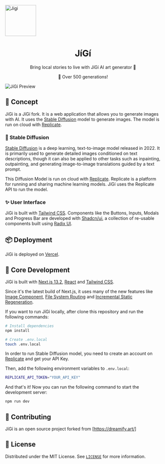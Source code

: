 
  <img
    src="[.github/logo.png](https://imgur.com/5NFv8UX)"
    align="center"
    width="100"
    alt="Jigi"
    title="JíGí"
  />
  <h1 align="center">JíGí</h1>
</p>

<p align="center">
   Bring local stories to live with JíGí AI art generator 🎨
</p>

<p align="center">
  🚀 Over 500 generations!
</p>

![JíGí Preview](./.github/preview.png)

## 🚀 Concept

JiGi is a JíGí fork. It is a web application that allows you to generate images with AI. It uses the [Stable Diffusion](https://stability.ai/blog/stable-diffusion-public-release) model to generate images. The model is run on cloud with [Replicate](https://replicate.com/).

### 🎨 Stable Diffusion

[Stable Diffusion](https://en.wikipedia.org/wiki/Stable_Diffusion) is a deep learning, text-to-image model released in 2022. It is primarily used to generate detailed images conditioned on text descriptions, though it can also be applied to other tasks such as inpainting, outpainting, and generating image-to-image translations guided by a text prompt.

This Diffusion Model is run on cloud with [Replicate](https://replicate.com/). Replicate is a platform for running and sharing machine learning models. JíGí uses the Replicate API to run the model.

### ✨ User Interface

JiGi is built with [Tailwind CSS](https://tailwindcss.com/). Components like the Buttons, Inputs, Modals and Progress Bar are developed with [Shadcn/ui](https://ui.shadcn.com/docs), a collection of re-usable components built using [Radix UI](https://www.radix-ui.com/).

## 📦 Deployment

JiGi is deployed on [Vercel](https://vercel.com/).

## 🚀 Core Development

JíGí is built with [Next.js 13.2](https://nextjs.org/), [React](https://reactjs.org/) and [Tailwind CSS](https://tailwindcss.com/).

Since it's the latest build of Next.js, it uses many of the new features like [Image Component](https://nextjs.org/docs/api-reference/next/image), [File System Routing](https://nextjs.org/docs/routing/introduction) and [Incremental Static Regeneration](https://nextjs.org/docs/basic-features/data-fetching#incremental-static-regeneration).

If you want to run JíGí locally, after clone this repository and run the following commands:

```bash
# Install dependencies
npm install

# Create .env.local
touch .env.local
```

In order to run Stable Diffusion model, you need to create an account on [Replicate](https://replicate.com/) and get your API Key.

Then, add the following environment variables to `.env.local`:

```bash
REPLICATE_API_TOKEN="YOUR_API_KEY"
```

And that's it! Now you can run the following command to start the development server:

```bash
npm run dev
```

## 🤲 Contributing

JíGí is an open source project forked from [https://dreamify.art/]


## 📃 License

Distributed under the MIT License.
See [`LICENSE`](./LICENSE) for more information.
